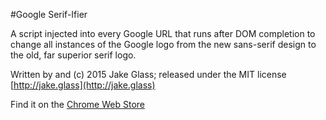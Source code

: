 #Google Serif-Ifier

A script injected into every Google URL that runs after DOM completion
to change all instances of the Google logo from the new sans-serif
design to the old, far superior serif logo.

Written by and (c) 2015 Jake Glass; released under the MIT license
[http://jake.glass](http://jake.glass)

Find it on the [Chrome Web Store](https://chrome.google.com/webstore/detail/google-serif-ifier/ipcapniojcbpigbbfofhogaacndolloi)

